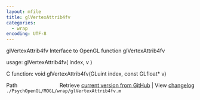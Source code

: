 ```yaml
---
layout: mfile
title: glVertexAttrib4fv
categories:
  - wrap
encoding: UTF-8
---
```


glVertexAttrib4fv  Interface to OpenGL function glVertexAttrib4fv

usage:  glVertexAttrib4fv\( index, v \)

C function:  void glVertexAttrib4fv\(GLuint index, const GLfloat\* v\)


<div class="code_header" style="text-align:right;">
  <span style="float:left;">Path&nbsp;&nbsp;</span> <span class="counter">Retrieve <a href=
  "https://raw.github.com/Psychtoolbox-3/Psychtoolbox-3/beta/./PsychOpenGL/MOGL/wrap/glVertexAttrib4fv.m">current version from GitHub</a> | View <a href=
  "https://github.com/Psychtoolbox-3/Psychtoolbox-3/commits/beta/./PsychOpenGL/MOGL/wrap/glVertexAttrib4fv.m">changelog</a></span>
</div>
<div class="code">
  <code>./PsychOpenGL/MOGL/wrap/glVertexAttrib4fv.m</code>
</div>
